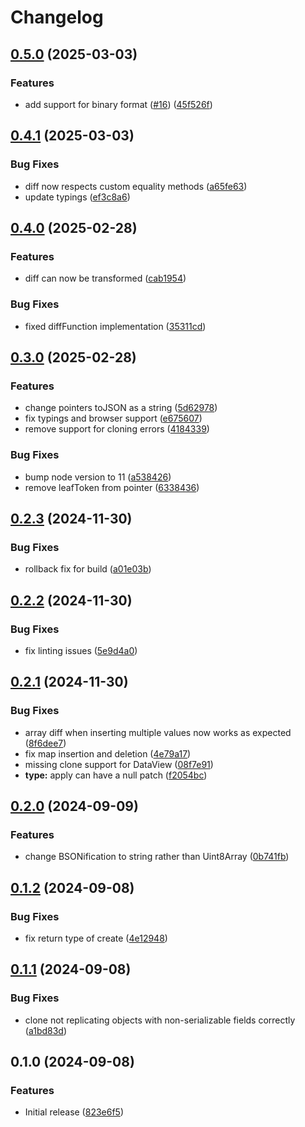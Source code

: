 # Changelog

## [0.5.0](https://github.com/hollandjake/mini-rfc6902/compare/v0.4.1...v0.5.0) (2025-03-03)


### Features

* add support for binary format ([#16](https://github.com/hollandjake/mini-rfc6902/issues/16)) ([45f526f](https://github.com/hollandjake/mini-rfc6902/commit/45f526f6e16427451b1461e25a2f4a065c962a6c))

## [0.4.1](https://github.com/hollandjake/mini-rfc6902/compare/v0.4.0...v0.4.1) (2025-03-03)


### Bug Fixes

* diff now respects custom equality methods ([a65fe63](https://github.com/hollandjake/mini-rfc6902/commit/a65fe6391a257104080665c3a1f2579bf5a4e69c))
* update typings ([ef3c8a6](https://github.com/hollandjake/mini-rfc6902/commit/ef3c8a64327263b36c74340a42790effd1c55fc0))

## [0.4.0](https://github.com/hollandjake/mini-rfc6902/compare/v0.3.0...v0.4.0) (2025-02-28)


### Features

* diff can now be transformed ([cab1954](https://github.com/hollandjake/mini-rfc6902/commit/cab19541d793512c7288493b53365bfb0ee1474d))


### Bug Fixes

* fixed diffFunction implementation ([35311cd](https://github.com/hollandjake/mini-rfc6902/commit/35311cd759ab5abf5a1d9e02f0d614e4c48dd3a6))

## [0.3.0](https://github.com/hollandjake/mini-rfc6902/compare/v0.2.3...v0.3.0) (2025-02-28)


### Features

* change pointers toJSON as a string ([5d62978](https://github.com/hollandjake/mini-rfc6902/commit/5d62978e5a3c53fe7d8746d4e39316bc1e56982a))
* fix typings and browser support ([e675607](https://github.com/hollandjake/mini-rfc6902/commit/e675607c6aad5b5f0aa97f34ba5b88c8c72b7cf4))
* remove support for cloning errors ([4184339](https://github.com/hollandjake/mini-rfc6902/commit/4184339170ccf52c401fdcec11fc5137b76155fa))


### Bug Fixes

* bump node version to 11 ([a538426](https://github.com/hollandjake/mini-rfc6902/commit/a53842675cd20990520e8ac2cc9cb6d820648563))
* remove leafToken from pointer ([6338436](https://github.com/hollandjake/mini-rfc6902/commit/633843633148fb8cdf53af297c76fd2243fe0e41))

## [0.2.3](https://github.com/hollandjake/mini-rfc6902/compare/v0.2.2...v0.2.3) (2024-11-30)


### Bug Fixes

* rollback fix for build ([a01e03b](https://github.com/hollandjake/mini-rfc6902/commit/a01e03bb7f196b68e9e597427ee25c25a6dc27d1))

## [0.2.2](https://github.com/hollandjake/mini-rfc6902/compare/v0.2.1...v0.2.2) (2024-11-30)


### Bug Fixes

* fix linting issues ([5e9d4a0](https://github.com/hollandjake/mini-rfc6902/commit/5e9d4a0f19ee8b0846cd25de70b8dc97998f9adc))

## [0.2.1](https://github.com/hollandjake/mini-rfc6902/compare/v0.2.0...v0.2.1) (2024-11-30)


### Bug Fixes

* array diff when inserting multiple values now works as expected ([8f6dee7](https://github.com/hollandjake/mini-rfc6902/commit/8f6dee70d334fa3356f427cc17e8bd049dfa04ca))
* fix map insertion and deletion ([4e79a17](https://github.com/hollandjake/mini-rfc6902/commit/4e79a17fac5b3c22c6ecc46b20acfdfa3ff02816))
* missing clone support for DataView ([08f7e91](https://github.com/hollandjake/mini-rfc6902/commit/08f7e91e8d8c93f347dc80e442b6758bdec3fdbd))
* **type:** apply can have a null patch ([f2054bc](https://github.com/hollandjake/mini-rfc6902/commit/f2054bce13ff6719c1a174a22e151de7b3c7b696))

## [0.2.0](https://github.com/hollandjake/mini-rfc6902/compare/v0.1.2...v0.2.0) (2024-09-09)


### Features

* change BSONification to string rather than Uint8Array ([0b741fb](https://github.com/hollandjake/mini-rfc6902/commit/0b741fb03cc7359f4190d0b1fe9987d129b4cbcc))

## [0.1.2](https://github.com/hollandjake/mini-rfc6902/compare/v0.1.1...v0.1.2) (2024-09-08)


### Bug Fixes

* fix return type of create ([4e12948](https://github.com/hollandjake/mini-rfc6902/commit/4e12948686fb5eb672c0174aef09069f5e5059ed))

## [0.1.1](https://github.com/hollandjake/mini-rfc6902/compare/v0.1.0...v0.1.1) (2024-09-08)


### Bug Fixes

* clone not replicating objects with non-serializable fields correctly ([a1bd83d](https://github.com/hollandjake/mini-rfc6902/commit/a1bd83d34587b0c8edd1667134f0954bfc146b59))

## 0.1.0 (2024-09-08)


### Features

* Initial release ([823e6f5](https://github.com/hollandjake/mini-rfc6902/commit/823e6f5a391f279fc2fceb689816ff694deae51e))
